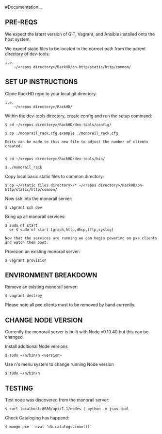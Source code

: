 #Documentation...

## PRE-REQS

  We expect the latest version of GIT, Vagrant, and Ansible installed onto the host system.

  We expect static files to be located in the correct path from the parent directory of dev-tools:

    i.e.
        ~/<repos directory>/RackHD/on-http/static/http/common/



## SET UP INSTRUCTIONS


  Clone RackHD repo to your local git directory.

    i.e.
        ~/<repos directory>/RackHD/


  Within the dev-tools directory, create config and run the setup command:

    $ cd ~/<repos directory>/RackHD/dev-tools/config/

    $ cp ./monorail_rack.cfg.example ./monorail_rack.cfg

    Edits can be made to this new file to adjust the number of clients created.


    $ cd ~/<repos directory>/RackHD/dev-tools/bin/

    $ ./monorail_rack

  Copy local basic static files to common directory:

    $ cp ~/<static files directory>/* ~/<repos directory>/RackHD/on-http/static/http/common/

  Now ssh into the monorail server:

    $ vagrant ssh dev

  Bring up all monorail services:

    $ sudo nf start
      or $ sudo nf start [graph,http,dhcp,tftp,syslog]

    Now that the services are running we can begin powering on pxe clients and watch them boot.


  Provision an existing monorail server:

    $ vagrant provision

## ENVIRONMENT BREAKDOWN

  Remove an existing monorail server:

    $ vagrant destroy

  Please note all pxe clients must to be removed by hand currently.


## CHANGE NODE VERSION

  Currently the monorail server is built with Node v0.10.40 but this can be changed.

  Install additional Node versions

    $ sudo ~/n/bin/n <version>

  Use n's menu system to change running Node version

    $ sudo ~/n/bin/n


## TESTING

  Test node was discovered from the monorail server:

    $ curl localhost:8080/api/1.1/nodes | python -m json.tool

  Check Cataloging has happend:

    $ mongo pxe --eval 'db.catalogs.count()'
